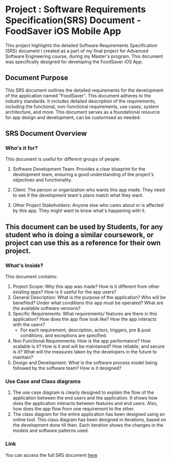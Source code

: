  
# Project : Software Requirements Specification(SRS) Document - FoodSaver iOS Mobile App

This project highlights the detailed Software Requirements Specification (SRS) document I created as a part of my final project for Advanced Software Engineering course, during my Master's program. This document was specifically designed for developing the FoodSaver iOS App.

## Document Purpose
This SRS document outlines the detailed requirements for the development of the application named "FoodSaver". This document adheres to the industry standards. It includes detailed description of the requirements, including the functional, non-functional requirements, use cases, system architecture, and more. This document serves as a foundational resource for app design and development, can be customised as needed. 

## SRS Document Overview

### Who's it for? 

This document is useful for different groups of people:

1. Software Development Team: Provides a clear blueprint for the development team, ensuring a good understanding of the project's objectives and functionality.
   
2. Client: The person or organization who wants this app made. They need to see if the development team's plans match what they want.

3. Other Project Stakeholders: Anyone else who cares about or is affected by this app. They might want to know what's happening with it.

## This document can be used by Students, for any student who is doing a similar coursework, or project can use this as a reference for their own project.
  
### What's Inside? 
This document contains: 
1. Project Scope: Why this app was made? How is it different from other existing apps? How is it useful for the app users? 
2. General Description: What is the purpose of the application? Who will be benefited? Under what conditions this app must be operated? What are the available software versions?
3. Specific Requirements: What requirements/ features are there in this application? How does the app flow look like? How the app interacts with the users?
    -  For each requirement, description, actors, triggers, pre & post conditions, and exceptions are specified. 
4. Non Functional Requirements: How is the app performance? How scalable is it? How is it and will be maintained? How reliable, and secure is it? What will the measures taken by the developers in the future to maintain?
5. Design and Development: What is the software process model being followed by the software team? How is it designed?

### Use Case and Class diagrams

1. The use case diagram  is clearly designed to explain the flow of the application between the end users and the application. It shows how does the application interacts between features and end users. Also, how does the app flow from one requirement to the other.
2. The class diagram for the entire application has been designed using an online tool. This class diagram has been designed in iterations, based on the development done till then. Each iteration shows the changes in the models and software patterns used.

### Link 

You can access the full SRS document [here](https://github.com/akastha97/srsdocument/blob/master/srs-document.pdf)

